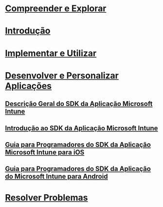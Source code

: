 # [Compreender e Explorar](/intune/understand-explore/introduction-to-microsoft-intune)
# [Introdução](/intune/get-started/what-to-know-before-you-start-microsoft-intune)
# [Implementar e Utilizar](/intune/deploy-use/overview-of-device-and-app-lifecycles-in-microsoft-intune)
# [Desenvolver e Personalizar Aplicações](intune-app-sdk.md)
## [Descrição Geral do SDK da Aplicação Microsoft Intune](intune-app-sdk.md)
## [Introdução ao SDK da Aplicação Microsoft Intune](intune-app-sdk-get-started.md)
## [Guia para Programadores do SDK da Aplicação Microsoft Intune para iOS](intune-app-sdk-ios.md)
## [Guia para Programadores do SDK da Aplicação do Microsoft Intune para Android](intune-app-sdk-android.md)
# [Resolver Problemas](/intune/troubleshoot/how-to-get-support-for-microsoft-intune)


<!--HONumber=Jun16_HO4-->


